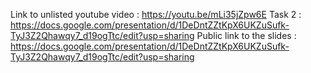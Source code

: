 Link to unlisted youtube video : https://youtu.be/mLi35jZpw6E 
Task 2 : https://docs.google.com/presentation/d/1DeDntZZtKpX6UKZuSufk-TyJ3Z2Qhawqy7_d19ogTtc/edit?usp=sharing 
Public link to the slides : https://docs.google.com/presentation/d/1DeDntZZtKpX6UKZuSufk-TyJ3Z2Qhawqy7_d19ogTtc/edit?usp=sharing 
